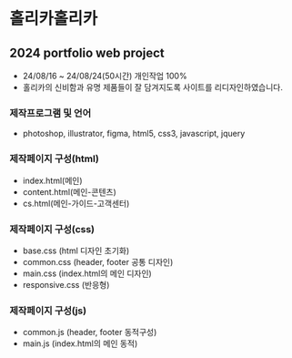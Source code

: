 # 홀리카홀리카
## 2024 portfolio web project
* 24/08/16 ~ 24/08/24(50시간) 개인작업 100%
* 홀리카의 신비함과 유명 제품들이 잘 담겨지도록 사이트를 리디자인하였습니다.
### 제작프로그램 및 언어
* photoshop, illustrator, figma, html5, css3, javascript, jquery
### 제작페이지 구성(html)
* index.html(메인)
* content.html(메인-콘텐츠)
* cs.html(메인-가이드-고객센터)
### 제작페이지 구성(css)
* base.css (html 디자인 초기화)
* common.css (header, footer 공통 디자인)
* main.css (index.html의 메인 디자인)
* responsive.css (반응형)
### 제작페이지 구성(js)
* common.js (header, footer 동적구성)
* main.js (index.html의 메인 동적)